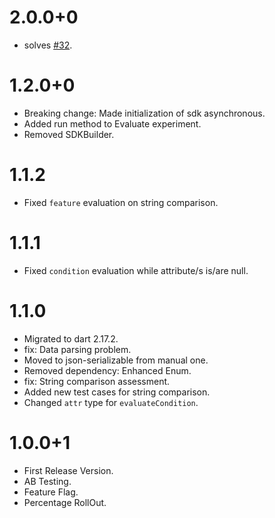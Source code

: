 # 2.0.0+0
- solves [#32](https://github.com/alippo-com/GrowthBook-SDK-Flutter/issues/32).

# 1.2.0+0
 - Breaking change: Made initialization of sdk asynchronous.
 - Added run method to Evaluate experiment. 
 - Removed SDKBuilder. 

# 1.1.2
- Fixed `feature` evaluation on string comparison.

# 1.1.1
- Fixed `condition` evaluation while attribute/s is/are null. 

# 1.1.0
- Migrated to dart 2.17.2.
- fix: Data parsing problem.
- Moved to json-serializable from manual one.
- Removed dependency: Enhanced Enum.
- fix: String comparison assessment.
- Added new test cases for string comparison.
- Changed `attr` type for `evaluateCondition`.

# 1.0.0+1
- First Release Version.
- AB Testing.
- Feature Flag.
- Percentage RollOut.